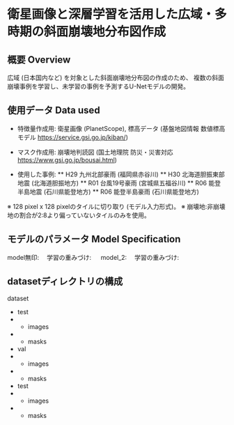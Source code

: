 # 衛星画像と深層学習を活用した広域・多時期の斜面崩壊地分布図作成

## 概要 Overview
広域 (日本国内など) を対象とした斜面崩壊地分布図の作成のため、
複数の斜面崩壊事例を学習し、未学習の事例を予測するU-Netモデルの開発。

## 使用データ Data used
* 特徴量作成用: 衛星画像 (PlanetScope), 標高データ (基盤地図情報 数値標高モデル https://service.gsi.go.jp/kiban/)
* マスク作成用: 崩壊地判読図 (国土地理院 防災・災害対応 https://www.gsi.go.jp/bousai.html)

* 使用した事例:
** H29 九州北部豪雨 (福岡県赤谷川)
** H30 北海道胆振東部地震 (北海道胆振地方)
** R01 台風19号豪雨 (宮城県五福谷川)
** R06 能登半島地震 (石川県能登地方)
** R06 能登半島豪雨 (石川県能登地方)

※ 128 pixel x 128 pixelのタイルに切り取り (モデル入力形式)。
※ 崩壊地:非崩壊地の割合が2:8より偏っていないタイルのみを使用。

## モデルのパラメータ Model Specification
model無印: 
　学習の重みづけ: 
　
model_2:
　学習の重みづけ: 
 
## datasetディレクトリの構成
dataset
 - test
 - -  images
 - -  masks
 - val
 - -  images
 - -  masks
 - test
 - -  images
 - -  masks
